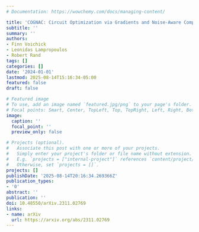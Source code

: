 ```yaml
---
# Documentation: https://wowchemy.com/docs/managing-content/

title: 'COGNAC: Circuit Optimization via Gradients and Noise-Aware Compilation'
subtitle: ''
summary: ''
authors:
- Finn Voichick
- Leonidas Lampropoulos
- Robert Rand
tags: []
categories: []
date: '2024-01-01'
lastmod: 2025-08-14T15:16:34-05:00
featured: false
draft: false

# Featured image
# To use, add an image named `featured.jpg/png` to your page's folder.
# Focal points: Smart, Center, TopLeft, Top, TopRight, Left, Right, BottomLeft, Bottom, BottomRight.
image:
  caption: ''
  focal_point: ''
  preview_only: false

# Projects (optional).
#   Associate this post with one or more of your projects.
#   Simply enter your project's folder or file name without extension.
#   E.g. `projects = ["internal-project"]` references `content/project/deep-learning/index.md`.
#   Otherwise, set `projects = []`.
projects: []
publishDate: '2025-08-14T20:16:34.269366Z'
publication_types:
- '0'
abstract: ''
publication: ''
doi: 10.48550/arXiv.2311.02769
links:
- name: arXiv
  url: https://arxiv.org/abs/2311.02769
---
```

